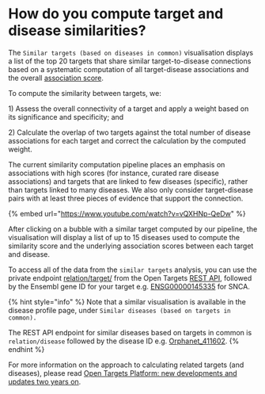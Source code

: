 # How do you compute target and disease similarities?

The `Similar targets (based on diseases in common)` visualisation displays a list of the top 20 targets that share similar target-to-disease connections based on a systematic computation of all target-disease associations and the overall [association score](https://docs.targetvalidation.org/getting-started/scoring).

To compute the similarity between targets, we:

1\) Assess the overall connectivity of a target and apply a weight based on its significance and specificity; and

2\) Calculate the overlap of two targets against the total number of disease associations for each target and correct the calculation by the computed weight.

The current similarity computation pipeline places an emphasis on associations with high scores \(for instance, curated rare disease associations\) and targets that are linked to few diseases \(specific\), rather than targets linked to many diseases. We also only consider target-disease pairs with at least three pieces of evidence that support the connection. 

{% embed url="https://www.youtube.com/watch?v=vQXHNp-QeDw" %}

After clicking on a bubble with a similar target computed by our pipeline, the visualisation will display a list of up to 15 diseases used to compute the similarity score and the underlying association scores between each target and disease.

To access all of the data from the `similar targets` analysis, you can use the private endpoint [relation/target/](https://platform-api.opentargets.io/v3/platform/docs/swagger-ui#/private/getRelationByENSGID) from the Open Targets [REST API](https://docs.targetvalidation.org/programmatic-access/rest-api), followed by the Ensembl gene ID for your target e.g. [ENSG00000145335](https://platform-api.opentargets.io/v3/platform/private/relation/target/ENSG00000145335) for SNCA.

{% hint style="info" %}
Note that a similar visualisation is available in the disease profile page, under `Similar diseases (based on targets in common).` 

The REST API endpoint for similar diseases based on targets in common is `relation/disease` followed by the disease ID e.g. [Orphanet\_411602](https://platform-api.opentargets.io/v3/platform/private/relation/disease/Orphanet_411602).
{% endhint %}

For more information on the approach to calculating related targets \(and diseases\), please read [Open Targets Platform: new developments and updates two years on](https://europepmc.org/articles/PMC6324073).

